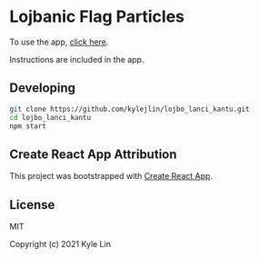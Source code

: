 # Lojbanic Flag Particles

To use the app, [click here](https://kylejlin.github.io/lojbo_lanci_kantu/).

Instructions are included in the app.

## Developing

```bash
git clone https://github.com/kylejlin/lojbo_lanci_kantu.git
cd lojbo_lanci_kantu
npm start
```

## Create React App Attribution

This project was bootstrapped with [Create React App](https://github.com/facebook/create-react-app).

## License

MIT

Copyright (c) 2021 Kyle Lin
